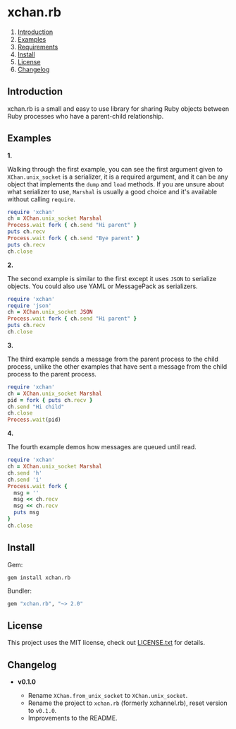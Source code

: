 # xchan.rb

1. <a href="#introduction">Introduction</a>
2. <a href="#examples">Examples</a>
3. <a href="#requirements">Requirements</a>
4. <a href="#install">Install</a>
5. <a href="#license">License</a>
6. <a href="#changelog">Changelog</a>

## <a id="introduction">Introduction</a>

xchan.rb is a small and easy to use library for sharing Ruby objects between
Ruby processes who have a parent-child relationship.

## <a id="examples">Examples</a>

__1.__

Walking through the first example, you can see the first argument given
to `XChan.unix_socket` is a serializer, it is a required argument, and it
can be any object that implements the `dump` and `load` methods. If you are
unsure about what serializer to use, `Marshal` is usually a good choice and
it's available without calling `require`.


```ruby
require 'xchan'
ch = XChan.unix_socket Marshal
Process.wait fork { ch.send "Hi parent" }
puts ch.recv
Process.wait fork { ch.send "Bye parent" }
puts ch.recv
ch.close
```

__2.__

The second example is similar to the first except it uses `JSON` to serialize objects.
You could also use YAML or MessagePack as serializers.

```ruby
require 'xchan'
require 'json'
ch = XChan.unix_socket JSON
Process.wait fork { ch.send "Hi parent" }
puts ch.recv
ch.close
```

__3.__

The third example sends a message from the parent process to the child process,
unlike the other examples that have sent a message from the child process to the
parent process.

```ruby
require 'xchan'
ch = XChan.unix_socket Marshal
pid = fork { puts ch.recv }
ch.send "Hi child"
ch.close
Process.wait(pid)
```

__4.__

The fourth example demos how messages are queued until read.

```ruby
require 'xchan'
ch = XChan.unix_socket Marshal
ch.send 'h'
ch.send 'i'
Process.wait fork {
  msg = ''
  msg << ch.recv
  msg << ch.recv
  puts msg
}
ch.close
```

## <a id="install">Install</a>

Gem:

    gem install xchan.rb

Bundler:

```ruby
gem "xchan.rb", "~> 2.0"
```

## <a id="license"> License </a>

This project uses the MIT license, check out [LICENSE.txt](./LICENSE.txt) for
details.

## <a id="changelog">Changelog</a>

* __v0.1.0__

  * Rename `XChan.from_unix_socket` to `XChan.unix_socket`.
  * Rename the project to `xchan.rb` (formerly xchannel.rb), reset version to
    `v0.1.0`.
  * Improvements to the README.
